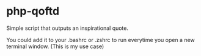 # php-qoftd
Simple script that outputs an inspirational quote.

You could add it to your .bashrc or .zshrc to run everytime you open a new terminal window. (This is my use case)

